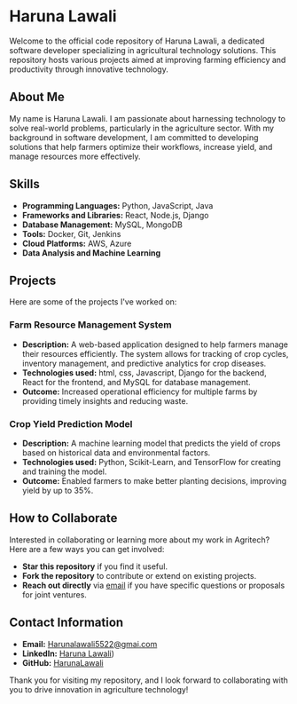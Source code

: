 # Haruna Lawali
Welcome to the official code repository of Haruna Lawali, a dedicated software developer specializing in agricultural technology solutions. This repository hosts various projects aimed at improving farming efficiency and productivity through innovative technology.

## About Me

My name is Haruna Lawali. I am passionate about harnessing technology to solve real-world problems, particularly in the agriculture sector. With my background in software development, I am committed to developing solutions that help farmers optimize their workflows, increase yield, and manage resources more effectively.

## Skills

- **Programming Languages:** Python, JavaScript, Java
- **Frameworks and Libraries:** React, Node.js, Django
- **Database Management:** MySQL, MongoDB
- **Tools:** Docker, Git, Jenkins
- **Cloud Platforms:** AWS, Azure
- **Data Analysis and Machine Learning**

## Projects

Here are some of the projects I've worked on:

### Farm Resource Management System

- **Description:** A web-based application designed to help farmers manage their resources efficiently. The system allows for tracking of crop cycles, inventory management, and predictive analytics for crop diseases.
- **Technologies used:** html, css, Javascript, Django for the backend, React for the frontend, and MySQL for database management.
- **Outcome:** Increased operational efficiency for multiple farms by providing timely insights and reducing waste.

### Crop Yield Prediction Model

- **Description:** A machine learning model that predicts the yield of crops based on historical data and environmental factors.
- **Technologies used:** Python, Scikit-Learn, and TensorFlow for creating and training the model.
- **Outcome:** Enabled farmers to make better planting decisions, improving yield by up to 35%.

## How to Collaborate

Interested in collaborating or learning more about my work in Agritech? Here are a few ways you can get involved:

- **Star this repository** if you find it useful.
- **Fork the repository** to contribute or extend on existing projects.
- **Reach out directly** via [email](Harunalawali5522@gmai.com ) if you have specific questions or proposals for joint ventures.

## Contact Information

- **Email:** Harunalawali5522@gmai.com 
- **LinkedIn:** [Haruna Lawali](https://www.linkedin.com/in/haruna-lawali-8837bb281?utm_source=share&utm_campaign=share_via&utm_content=profile&utm_medium=android_app))
- **GitHub:** [HarunaLawali](https://github.com/Lawali6683)

Thank you for visiting my repository, and I look forward to collaborating with you to drive innovation in agriculture technology!
